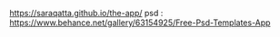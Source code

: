 https://saraqatta.github.io/the-app/
psd : https://www.behance.net/gallery/63154925/Free-Psd-Templates-App
